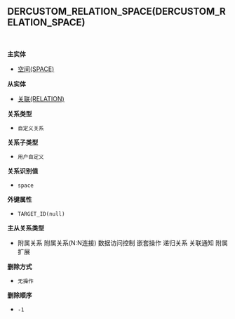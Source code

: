 ## DERCUSTOM_RELATION_SPACE(DERCUSTOM_RELATION_SPACE) <!-- {docsify-ignore-all} -->



<br>
<p class="panel-title"><b>主实体</b></p>

* [空间(SPACE)](module/Wiki/space)

<p class="panel-title"><b>从实体</b></p>

* [关联(RELATION)](module/Base/relation)

<p class="panel-title"><b>关系类型</b></p>

* `自定义关系`

<p class="panel-title"><b>关系子类型</b></p>

* `用户自定义`

<p class="panel-title"><b>关系识别值</b></p>

* `space`

<p class="panel-title"><b>外键属性</b></p>

* `TARGET_ID(null)`

<p class="panel-title"><b>主从关系类型</b></p>

* <i class="fa fa-square"/></i> 附属关系 <i class="fa fa-square"/></i> 附属关系(N:N连接) <i class="fa fa-square"/></i> 数据访问控制 <i class="fa fa-square"/></i> 嵌套操作 <i class="fa fa-square"/></i> 递归关系 <i class="fa fa-square"/></i> 关联通知 <i class="fa fa-square"/></i> 附属扩展

<p class="panel-title"><b>删除方式</b></p>

* `无操作`

<p class="panel-title"><b>删除顺序</b></p>

* `-1`
